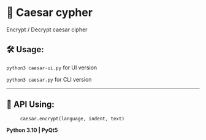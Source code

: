 # 📜 Caesar cypher
Encrypt / Decrypt caesar cipher

## 🛠️ Usage:

``python3 caesar-ui.py`` for UI version 

``python3 caesar.py`` for CLI version 
____

## 🔧 API Using:
```python
     caesar.encrypt(language, indent, text)
```

**Python 3.10 | PyQt5**
